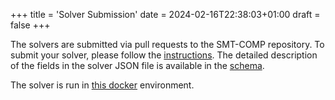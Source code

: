 +++
title = 'Solver Submission'
date = 2024-02-16T22:38:03+01:00
draft = false
+++

The solvers are submitted via pull requests to the SMT-COMP repository. To
submit your solver, please follow the
[instructions](https://github.com/SMT-COMP/smt-comp.github.io/tree/master/submissions).
The detailed description of the fields in the solver JSON file is available in
the [schema](schema.html).

The solver is run in [this docker](https://gitlab.com/sosy-lab/benchmarking/competition-scripts/#computing-environment-on-competition-machines) environment.
